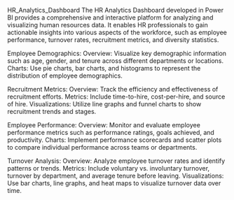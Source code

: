 HR_Analytics_Dashboard
The HR Analytics Dashboard developed in Power BI provides a comprehensive and interactive platform for analyzing and visualizing human resources data.
It enables HR professionals to gain actionable insights into various aspects of the workforce, such as employee performance, turnover rates, recruitment metrics, and diversity statistics.

Employee Demographics:
Overview: Visualize key demographic information such as age, gender, and tenure across different departments or locations.
Charts: Use pie charts, bar charts, and histograms to represent the distribution of employee demographics.

Recruitment Metrics:
Overview: Track the efficiency and effectiveness of recruitment efforts.
Metrics: Include time-to-hire, cost-per-hire, and source of hire.
Visualizations: Utilize line graphs and funnel charts to show recruitment trends and stages.

Employee Performance:
Overview: Monitor and evaluate employee performance metrics such as performance ratings, goals achieved, and productivity.
Charts: Implement performance scorecards and scatter plots to compare individual performance across teams or departments.

Turnover Analysis:
Overview: Analyze employee turnover rates and identify patterns or trends.
Metrics: Include voluntary vs. involuntary turnover, turnover by department, and average tenure before leaving.
Visualizations: Use bar charts, line graphs, and heat maps to visualize turnover data over time.
